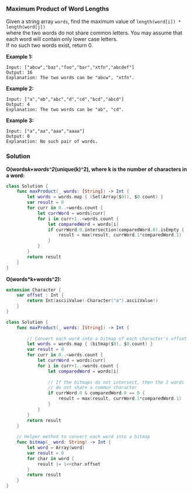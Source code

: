 
### Maximum Product of Word Lengths

Given a string array `words`, find the maximum value of `length(word[i]) * length(word[j])`</br> 
where the two words do not share common letters. You may assume that each word will contain only lower case letters.</br> 
If no such two words exist, return 0.

__Example 1:__
```
Input: ["abcw","baz","foo","bar","xtfn","abcdef"]
Output: 16 
Explanation: The two words can be "abcw", "xtfn".
```
__Example 2:__
```
Input: ["a","ab","abc","d","cd","bcd","abcd"]
Output: 4 
Explanation: The two words can be "ab", "cd".
```
__Example 3:__
```
Input: ["a","aa","aaa","aaaa"]
Output: 0 
Explanation: No such pair of words.
```

### Solution
__O(words*k+words^2*(unique(k)^2), where k is the number of characters in a word:__
```Swift
class Solution {
    func maxProduct(_ words: [String]) -> Int {
        let words = words.map { (Set(Array($0)), $0.count) }
        var result = 0
        for curr in 0..<words.count {
            let currWord = words[curr]
            for i in curr+1..<words.count {
                let comparedWord = words[i]
                if currWord.0.intersection(comparedWord.0).isEmpty {
                    result = max(result, currWord.1*comparedWord.1)
                }
            }
        }
        return result
    }
}
```
__O(words*k+words^2):__
```Swift
extension Character {
    var offset : Int {
        return Int(asciiValue!-Character("a").asciiValue!)
    }
}

class Solution {
    func maxProduct(_ words: [String]) -> Int {
        
        // Convert each word into a bitmap of each character's offset 
        let words = words.map { (bitmap($0), $0.count) }
        var result = 0
        for curr in 0..<words.count {
            let currWord = words[curr]
            for i in curr+1..<words.count {
                let comparedWord = words[i]
                
                // If the bitmaps do not intersect, then the 2 words
                // do not share a common character
                if currWord.0 & comparedWord.0 == 0 {
                    result = max(result, currWord.1*comparedWord.1)
                }
            }
        }
        return result
    }
    
    // Helper method to convert each word into a bitmap
    func bitmap(_ word: String) -> Int {
        let word = Array(word)
        var result = 0
        for char in word {
            result |= 1<<char.offset
        }
        return result
    }
}
```